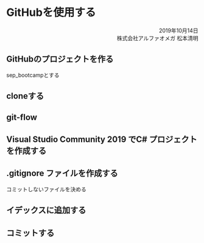 # GitHubを使用する

<div style="text-align: right;">
2019年10月14日<br>
株式会社アルファオメガ  松本清明
</div>

## GitHubのプロジェクトを作る

sep_bootcampとする

## cloneする

## git-flow

## Visual Studio Community 2019 でC# プロジェクトを作成する

## .gitignore ファイルを作成する

コミットしないファイルを決める

## イデックスに追加する

## コミットする
